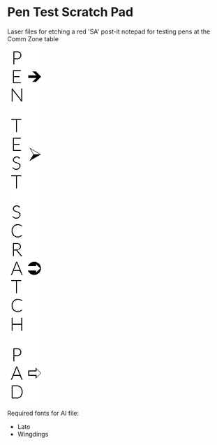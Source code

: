 # Pen Test Scratch Pad
Laser files for etching a red 'SA' post-it notepad for testing pens at the Comm Zone table

![pen test scratch pad](PEN-TEST-SCRATCH-PAD.png?raw=true "Pen Test Scratch Pad")

Required fonts for AI file:
* Lato
* Wingdings
